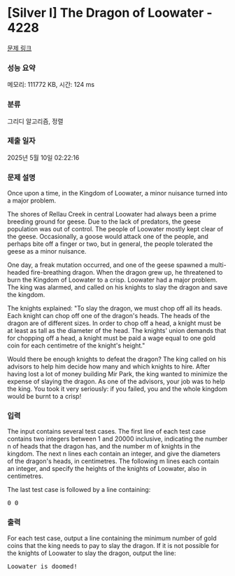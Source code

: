 # [Silver I] The Dragon of Loowater - 4228 

[문제 링크](https://www.acmicpc.net/problem/4228) 

### 성능 요약

메모리: 111772 KB, 시간: 124 ms

### 분류

그리디 알고리즘, 정렬

### 제출 일자

2025년 5월 10일 02:22:16

### 문제 설명

<p>Once upon a time, in the Kingdom of Loowater, a minor nuisance turned into a major problem.</p>

<p>The shores of Rellau Creek in central Loowater had always been a prime breeding ground for geese. Due to the lack of predators, the geese population was out of control. The people of Loowater mostly kept clear of the geese. Occasionally, a goose would attack one of the people, and perhaps bite off a finger or two, but in general, the people tolerated the geese as a minor nuisance.</p>

<p>One day, a freak mutation occurred, and one of the geese spawned a multi-headed fire-breathing dragon. When the dragon grew up, he threatened to burn the Kingdom of Loowater to a crisp. Loowater had a major problem. The king was alarmed, and called on his knights to slay the dragon and save the kingdom.</p>

<p>The knights explained: "To slay the dragon, we must chop off all its heads. Each knight can chop off one of the dragon's heads. The heads of the dragon are of different sizes. In order to chop off a head, a knight must be at least as tall as the diameter of the head. The knights' union demands that for chopping off a head, a knight must be paid a wage equal to one gold coin for each centimetre of the knight's height."</p>

<p>Would there be enough knights to defeat the dragon? The king called on his advisors to help him decide how many and which knights to hire. After having lost a lot of money building Mir Park, the king wanted to minimize the expense of slaying the dragon. As one of the advisors, your job was to help the king. You took it very seriously: if you failed, you and the whole kingdom would be burnt to a crisp!</p>

### 입력 

 <p>The input contains several test cases. The first line of each test case contains two integers between 1 and 20000 inclusive, indicating the number n of heads that the dragon has, and the number m of knights in the kingdom. The next n lines each contain an integer, and give the diameters of the dragon's heads, in centimetres. The following m lines each contain an integer, and specify the heights of the knights of Loowater, also in centimetres.</p>

<p>The last test case is followed by a line containing:</p>

<pre>0 0</pre>

### 출력 

 <p>For each test case, output a line containing the minimum number of gold coins that the king needs to pay to slay the dragon. If it is not possible for the knights of Loowater to slay the dragon, output the line:</p>

<pre>Loowater is doomed!</pre>

